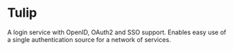 # Tulip

A login service with OpenID, OAuth2 and SSO support. Enables easy use of a single authentication source for a network of services.
